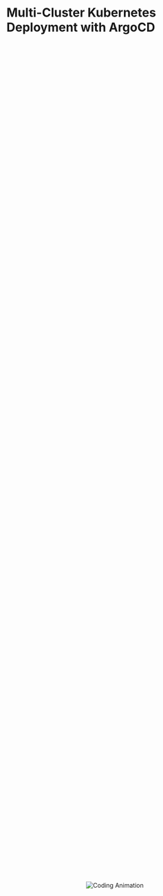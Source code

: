 # Multi-Cluster Kubernetes Deployment with ArgoCD

<div style="display: flex; justify-content: center; align-items: center; height: 100%; width: 100%;">
  <img src="https://cdn-images-1.medium.com/max/800/1*VwJwaclgHaYONwh-0ShBBg.gif" 
       alt="Coding Animation" 
       style="max-width: 100%; max-height: 100%; object-fit: contain;">
</div>

## Overview

This project demonstrates how to set up and manage **multi-cluster Kubernetes deployments** using **ArgoCD** in a **hub-and-spoke architecture**. The setup leverages **Amazon EKS** (Elastic Kubernetes Service) to create and manage four Kubernetes clusters, enabling streamlined application delivery across multiple clusters. 

With a focus on **GitOps practices**, this project showcases how ArgoCD ensures consistency between the desired state of your infrastructure (stored in Git) and the actual state of your Kubernetes clusters.

---

## Key Features

- **Multi-Cluster Architecture**: Hub-and-spoke design for managing multiple Kubernetes clusters.
- **Automated Deployments**: Leveraging ArgoCD to deploy and sync manifests across clusters.
- **Cross-Platform Support**: The setup scripts and documentation provide steps for any operating system.
- **GitOps Integration**: Centralized management of Kubernetes manifests stored in a Git repository.
- **Detailed Documentation**: Comprehensive guides to help you replicate the infrastructure.

---

## Tools and Technologies Used

- **Amazon EKS**: Managed Kubernetes service for deploying clusters.
- **ArgoCD**: GitOps tool for Kubernetes application deployment and management.
- **Chocolatey**: For managing local tools on Windows (optional).
- **kubectl**: CLI for Kubernetes management.
- **eksctl**: CLI for creating and managing EKS clusters.
- **GitHub**: Version control for storing Kubernetes manifests.

---

## Getting Started

### Prerequisites

1. **Kubernetes Tools**:
   - Install [kubectl](https://kubernetes.io/docs/tasks/tools/).
   - Install [eksctl](https://eksctl.io/introduction/#installation).
2. **ArgoCD CLI**:
   - Follow the [ArgoCD CLI installation guide](https://argo-cd.readthedocs.io/en/stable/cli_installation/).
3. **Git**:
   - Ensure Git is installed and configured.
4. **Access to AWS**:
   - Ensure you have AWS CLI installed and configured with appropriate permissions.

---

### Setup Guide

#### 1. Create EKS Clusters
Use **eksctl** to create four EKS clusters. The hub cluster serves as the ArgoCD central management plane, while the other three are spoke clusters.  
Refer to the [detailed setup guide](./docs/eks-setup.md) for step-by-step instructions.

#### 2. Install and Configure ArgoCD
- Deploy ArgoCD on the hub cluster.
- Connect spoke clusters using the ArgoCD CLI.

#### 3. Deploy Applications
Use the ArgoCD UI or CLI to deploy Kubernetes manifests to the clusters. The manifests are stored in the GitHub repository:  
[GitOps_ArgoCD_Multi_Cluster/app_manifests](https://github.com/RyderGreystorm/projects).

---

## How It Works

1. **Hub Cluster Setup**:
   - ArgoCD runs on the hub cluster.
   - All spoke clusters are added to the hub via `argocd cluster add`.
   
2. **GitOps Workflow**:
   - Kubernetes manifests are stored in Git (e.g., deployment.yaml, service.yaml).
   - ArgoCD syncs the manifests to the clusters, ensuring the desired state matches the actual state.

3. **State Management**:
   - Any manual changes to the clusters will be automatically reverted to the desired state defined in Git.

---

## Documentation

Detailed documentation and setup instructions are available on **[Medium](https://medium.com/)**:  
- [01 Prerequisites](./docs/01_prerequisites.md)  
- [02 Setting Up EKS Clusters](./docs/02_eks_setup.md)  
- [03 Configuring ArgoCD](./docs/03_argocd_setup.md)  

---

## Repository Structure

/projects/GitOps_ArgoCD_Multi_Cluster/
├── app_manifests/       # Kubernetes manifests for deployment
├── scripts/             # Setup and helper scripts
├── docs/                # Documentation
└── README.md            # Project overview

## Contributing
- Contributions are welcome! Feel free to fork the repository, submit issues, or open pull requests to improve the project.

## Author

- Created by Godbless Biekro
- Connect on [LinkedIn](https://www.linkedin.com/in/godbless-biekro-2289261ba/) and [Medium](https://medium.com/@biekrogodbless/hub-and-spoke-architecture-project-with-argocd-an-elastic-kubernetes-project-by-godbless-biekro-a3512e1e5701) for more DevOps content.
